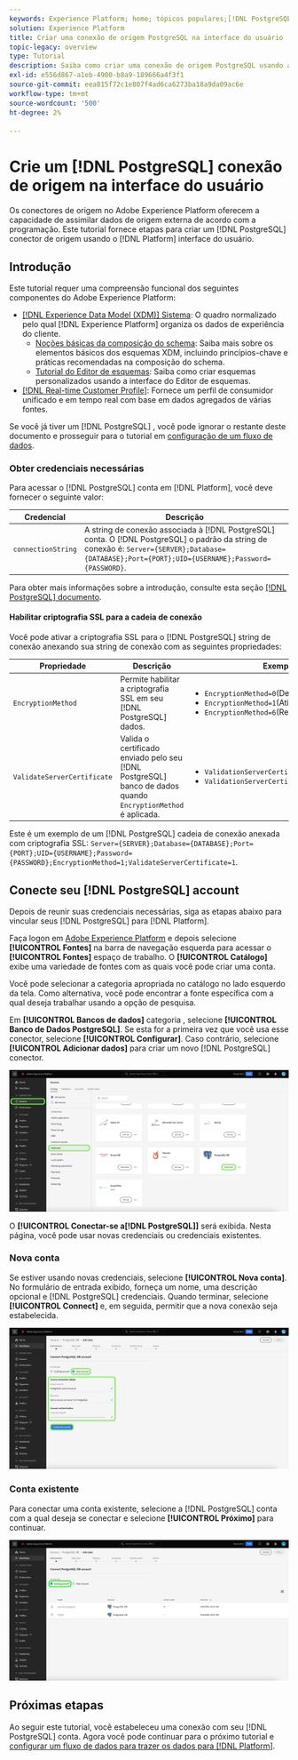 ```yaml
---
keywords: Experience Platform; home; tópicos populares;[!DNL PostgreSQL];[!DNL PostgreSQL];PostgreSQL
solution: Experience Platform
title: Criar uma conexão de origem PostgreSQL na interface do usuário
topic-legacy: overview
type: Tutorial
description: Saiba como criar uma conexão de origem PostgreSQL usando a interface do usuário do Adobe Experience Platform.
exl-id: e556d867-a1eb-4900-b8a9-189666a4f3f1
source-git-commit: eea815f72c1e807f4ad6ca6273ba18a9da09ac6e
workflow-type: tm+mt
source-wordcount: '500'
ht-degree: 2%

---
```


# Crie um [!DNL PostgreSQL] conexão de origem na interface do usuário

Os conectores de origem no Adobe Experience Platform oferecem a capacidade de assimilar dados de origem externa de acordo com a programação. Este tutorial fornece etapas para criar um [!DNL PostgreSQL] conector de origem usando o [!DNL Platform] interface do usuário.

## Introdução

Este tutorial requer uma compreensão funcional dos seguintes componentes do Adobe Experience Platform:

* [[!DNL Experience Data Model (XDM)] Sistema](../../../../../xdm/home.md): O quadro normalizado pelo qual [!DNL Experience Platform] organiza os dados de experiência do cliente.
   * [Noções básicas da composição do schema](../../../../../xdm/schema/composition.md): Saiba mais sobre os elementos básicos dos esquemas XDM, incluindo princípios-chave e práticas recomendadas na composição do schema.
   * [Tutorial do Editor de esquemas](../../../../../xdm/tutorials/create-schema-ui.md): Saiba como criar esquemas personalizados usando a interface do Editor de esquemas.
* [[!DNL Real-time Customer Profile]](../../../../../profile/home.md): Fornece um perfil de consumidor unificado e em tempo real com base em dados agregados de várias fontes.

Se você já tiver um [!DNL PostgreSQL] , você pode ignorar o restante deste documento e prosseguir para o tutorial em [configuração de um fluxo de dados](../../dataflow/databases.md).

### Obter credenciais necessárias

Para acessar o [!DNL PostgreSQL] conta em [!DNL Platform], você deve fornecer o seguinte valor:

| Credencial | Descrição |
| ---------- | ----------- |
| `connectionString` | A string de conexão associada à [!DNL PostgreSQL] conta. O [!DNL PostgreSQL] o padrão da string de conexão é: `Server={SERVER};Database={DATABASE};Port={PORT};UID={USERNAME};Password={PASSWORD}`. |

Para obter mais informações sobre a introdução, consulte esta seção [[!DNL PostgreSQL] documento](https://www.postgresql.org/docs/9.2/app-psql.html).

#### Habilitar criptografia SSL para a cadeia de conexão

Você pode ativar a criptografia SSL para o [!DNL PostgreSQL] string de conexão anexando sua string de conexão com as seguintes propriedades:

| Propriedade | Descrição | Exemplo |
| --- | --- | --- |
| `EncryptionMethod` | Permite habilitar a criptografia SSL em seu [!DNL PostgreSQL] dados. | <uL><li>`EncryptionMethod=0`(Desativado)</li><li>`EncryptionMethod=1`(Ativado)</li><li>`EncryptionMethod=6`(RequestSSL)</li></ul> |
| `ValidateServerCertificate` | Valida o certificado enviado pelo seu [!DNL PostgreSQL] banco de dados quando `EncryptionMethod` é aplicada. | <uL><li>`ValidationServerCertificate=0`(Desativado)</li><li>`ValidationServerCertificate=1`(Ativado)</li></ul> |

Este é um exemplo de um [!DNL PostgreSQL] cadeia de conexão anexada com criptografia SSL: `Server={SERVER};Database={DATABASE};Port={PORT};UID={USERNAME};Password={PASSWORD};EncryptionMethod=1;ValidateServerCertificate=1`.

## Conecte seu [!DNL PostgreSQL] account

Depois de reunir suas credenciais necessárias, siga as etapas abaixo para vincular seus [!DNL PostgreSQL] para [!DNL Platform].

Faça logon em [Adobe Experience Platform](https://platform.adobe.com) e depois selecione **[!UICONTROL Fontes]** na barra de navegação esquerda para acessar o **[!UICONTROL Fontes]** espaço de trabalho. O **[!UICONTROL Catálogo]** exibe uma variedade de fontes com as quais você pode criar uma conta.

Você pode selecionar a categoria apropriada no catálogo no lado esquerdo da tela. Como alternativa, você pode encontrar a fonte específica com a qual deseja trabalhar usando a opção de pesquisa.

Em **[!UICONTROL Bancos de dados]** categoria , selecione **[!UICONTROL Banco de Dados PostgreSQL]**. Se esta for a primeira vez que você usa esse conector, selecione **[!UICONTROL Configurar]**. Caso contrário, selecione **[!UICONTROL Adicionar dados]** para criar um novo [!DNL PostgreSQL] conector.

![](../../../../images/tutorials/create/postgresql/catalog.png)

O **[!UICONTROL Conectar-se a[!DNL PostgreSQL]]** será exibida. Nesta página, você pode usar novas credenciais ou credenciais existentes.

### Nova conta

Se estiver usando novas credenciais, selecione **[!UICONTROL Nova conta]**. No formulário de entrada exibido, forneça um nome, uma descrição opcional e [!DNL PostgreSQL] credenciais. Quando terminar, selecione **[!UICONTROL Connect]** e, em seguida, permitir que a nova conexão seja estabelecida.

![](../../../../images/tutorials/create/postgresql/new.png)

### Conta existente

Para conectar uma conta existente, selecione a [!DNL PostgreSQL] conta com a qual deseja se conectar e selecione **[!UICONTROL Próximo]** para continuar.

![](../../../../images/tutorials/create/postgresql/existing.png)

## Próximas etapas

Ao seguir este tutorial, você estabeleceu uma conexão com seu [!DNL PostgreSQL] conta. Agora você pode continuar para o próximo tutorial e [configurar um fluxo de dados para trazer os dados para [!DNL Platform]](../../dataflow/databases.md).
